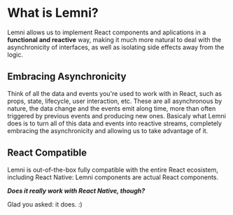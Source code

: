 # What is Lemni?

Lemni allows us to implement React components and aplications in a **functional and reactive** way, making it much more natural to deal with the asynchronicity of interfaces, as well as isolating side effects away from the logic.

## Embracing Asynchronicity

Think of all the data and events you're used to work with in React, such as props, state, lifecycle, user interaction, etc. These are all asynchronous by nature, the data change and the events emit along time, more than often triggered by previous events and producing new ones. Basicaly what Lemni does is to turn all of this data and events into reactive streams, completely embracing the asynchronicity and allowing us to take advantage of it.

## React Compatible

Lemni is out-of-the-box fully compatible with the entire React ecosistem, including React Native: Lemni components are actual React components.

_**Does it really work with React Native, though?**_

Glad you asked: it does. :)